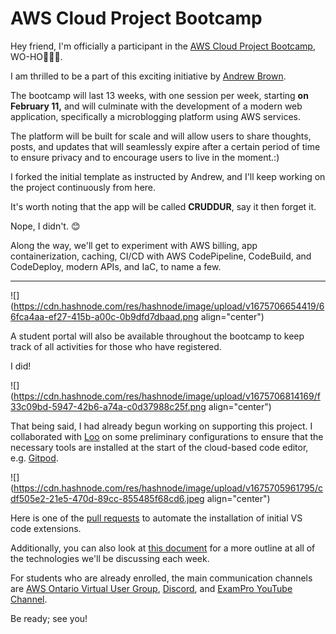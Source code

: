 # AWS Cloud Project Bootcamp

Hey friend, I'm officially a participant in the [AWS Cloud Project Bootcamp](https://aws.cloudprojectbootcamp.com/), WO-HO🎉🎉🎉.

I am thrilled to be a part of this exciting initiative by [Andrew Brown](https://twitter.com/andrewbrown).

The bootcamp will last 13 weeks, with one session per week, starting **on February 11,** and will culminate with the development of a modern web application, specifically a microblogging platform using AWS services.

The platform will be built for scale and will allow users to share thoughts, posts, and updates that will seamlessly expire after a certain period of time to ensure privacy and to encourage users to live in the moment.:)  

I forked the initial template as instructed by Andrew, and I'll keep working on the project continuously from here.

It's worth noting that the app will be called **CRUDDUR**, say it then forget it.

Nope, I didn't. 😊

Along the way, we'll get to experiment with AWS billing, app containerization, caching, CI/CD with AWS CodePipeline, CodeBuild, and CodeDeploy, modern APIs, and IaC, to name a few.

---

![](https://cdn.hashnode.com/res/hashnode/image/upload/v1675706654419/66fca4aa-ef27-415b-a00c-0b9dfd7dbaad.png align="center")

A student portal will also be available throughout the bootcamp to keep track of all activities for those who have registered.  
  
I did!

![](https://cdn.hashnode.com/res/hashnode/image/upload/v1675706814169/f33c09bd-5947-42b6-a74a-c0d37988c25f.png align="center")

  
  
That being said, I had already begun working on supporting this project. I collaborated with [Loo](https://twitter.com/loujaybee) on some preliminary configurations to ensure that the necessary tools are installed at the start of the cloud-based code editor, e.g. [Gitpod](https://www.gitpod.io/about).  

![](https://cdn.hashnode.com/res/hashnode/image/upload/v1675705961795/cdf505e2-21e5-470d-89cc-855485f68cd6.jpeg align="center")

Here is one of the [pull requests](https://github.com/openupthecloud/open-cloud-dev-box/pull/20) to automate the installation of initial VS code extensions.  
  
Additionally, you can also look at [this document](https://docs.google.com/document/d/19XMyd5zCk7S9QT2q1_Cg-wvbnBwOge7EgzgvtVCgcz0) for a more outline at all of the technologies we'll be discussing each week.  
  
  
For students who are already enrolled, the main communication channels are [AWS Ontario Virtual User Group](https://www.meetup.com/fr-FR/aws-ontario-virtual-user-group/), [Discord](https://discord.gg/qkbwvyRp), and [ExamPro YouTube Channel](https://www.youtube.com/c/ExamProChannel/videos).  

Be ready; see you!